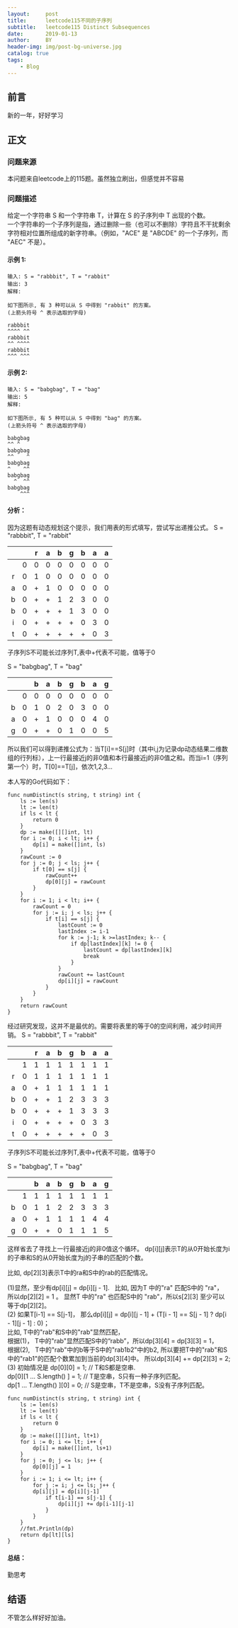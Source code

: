 ```yaml
---
layout:     post
title:      leetcode115不同的子序列
subtitle:   leetcode115 Distinct Subsequences
date:       2019-01-13
author:     BY
header-img: img/post-bg-universe.jpg
catalog: true
tags:
    - Blog
---
```



## 前言

新的一年，好好学习

## 正文

### 问题来源

本问题来自leetcode上的115题。虽然独立刷出，但感觉并不容易

### 问题描述

给定一个字符串 S 和一个字符串 T，计算在 S 的子序列中 T 出现的个数。  
一个字符串的一个子序列是指，通过删除一些（也可以不删除）字符且不干扰剩余字符相对位置所组成的新字符串。（例如，"ACE" 是 "ABCDE" 的一个子序列，而 "AEC" 不是）。  

#### 示例 1:
```
输入: S = "rabbbit", T = "rabbit"
输出: 3
解释:

如下图所示, 有 3 种可以从 S 中得到 "rabbit" 的方案。
(上箭头符号 ^ 表示选取的字母)

rabbbit
^^^^ ^^
rabbbit
^^ ^^^^
rabbbit
^^^ ^^^
``` 

#### 示例 2:
```
输入: S = "babgbag", T = "bag"
输出: 5
解释:

如下图所示, 有 5 种可以从 S 中得到 "bag" 的方案。 
(上箭头符号 ^ 表示选取的字母)

babgbag
^^ ^
babgbag
^^    ^
babgbag
^    ^^
babgbag
  ^  ^^
babgbag
    ^^^
``` 

#### 分析：
因为这题有动态规划这个提示，我们用表的形式填写，尝试写出递推公式。
S = "rabbbit", T = "rabbit"

|   |   | r | a | b | g | b | a | a |
| :--: | :--: |  :--: | :--: | :--: | :--: | :--: | :--: | :--: |
|   | 0 | 0 | 0 | 0 | 0 | 0 | 0 | 0 |
| r | 0 | 1 | 0 | 0 | 0 | 0 | 0 | 0 |
| a | 0 | + | 1 | 0 | 0 | 0 | 0 | 0 |
| b | 0 | + | + | 1 | 2 | 3 | 0 | 0 |
| b | 0 | + | + | + | 1 | 3 | 0 | 0 |
| i | 0 | + | + | + | + | 0 | 3 | 0 |
| t | 0 | + | + | + | + | + | 0 | 3 |

子序列S不可能长过序列T,表中+代表不可能，值等于0

S = "babgbag", T = "bag"

|   |   | b | a | b | g | b | a | g |
| :--: | :--: |  :--: | :--: | :--: | :--: | :--: | :--: | :--: |
|   | 0 | 0 | 0 | 0 | 0 | 0 | 0 | 0 |
| b | 0 | 1 | 0 | 2 | 0 | 3 | 0 | 0 |
| a | 0 | + | 1 | 0 | 0 | 0 | 4 | 0 |
| g | 0 | + | + | 0 | 1 | 0 | 0 | 5 |


所以我们可以得到递推公式为：当T[i]==S[j]时（其中i,j为记录dp动态结果二维数组的行列标），上一行最接近j的非0值和本行最接近j的非0值之和。而当i=1（序列第一个）时，T[0]==T[j]，依次1,2,3...  

本人写的Go代码如下： 
```
func numDistinct(s string, t string) int {
    ls := len(s)
    lt := len(t)
    if ls < lt {
        return 0
    }
    dp := make([][]int, lt)
    for i := 0; i < lt; i++ {
        dp[i] = make([]int, ls)
    } 
    rawCount := 0
    for j := 0; j < ls; j++ {
        if t[0] == s[j] {
            rawCount++
            dp[0][j] = rawCount
        }
    }
    for i := 1; i < lt; i++ {
        rawCount = 0
        for j := i; j < ls; j++ {
            if t[i] == s[j] {
                lastCount := 0
                lastIndex := i-1
                for k := j-1; k >=lastIndex; k-- {
                    if dp[lastIndex][k] != 0 {
                        lastCount = dp[lastIndex][k]
                        break
                    }
                }
                rawCount += lastCount
                dp[i][j] = rawCount
            }
        }
    }
    return rawCount
}
```
经过研究发现，这并不是最优的。需要将表里的等于0的空间利用，减少时间开销。
S = "rabbbit", T = "rabbit"

|   |   | r | a | b | g | b | a | a |
| :--: | :--: | :--: | :--: | :--: | :--: | :--: | :--: | :--: |
|   | 1 | 1 | 1 | 1 | 1 | 1 | 1 | 1 |
| r | 0 | 1 | 1 | 1 | 1 | 1 | 1 | 1 |
| a | 0 | + | 1 | 1 | 1 | 1 | 1 | 1 |
| b | 0 | + | + | 1 | 2 | 3 | 3 | 3 |
| b | 0 | + | + | + | 1 | 3 | 3 | 3 |
| i | 0 | + | + | + | + | 0 | 3 | 3 |
| t | 0 | + | + | + | + | + | 0 | 3 |

子序列S不可能长过序列T,表中+代表不可能，值等于0

S = "babgbag", T = "bag"

|   |   | b | a | b | g | b | a | g |
| :--: | :--: |  :--: | :--: | :--: | :--: | :--: | :--: | :--: |
|   | 1 | 1 | 1 | 1 | 1 | 1 | 1 | 1 |
| b | 0 | 1 | 1 | 2 | 2 | 3 | 3 | 3 |
| a | 0 | + | 1 | 1 | 1 | 1 | 4 | 4 |
| g | 0 | + | + | 0 | 1 | 1 | 1 | 5 |

这样省去了寻找上一行最接近j的非0值这个循环。
dp[i][j]表示T的从0开始长度为i的子串和S的从0开始长度为j的子串的匹配的个数。

比如, dp[2][3]表示T中的ra和S中的rab的匹配情况。

(1)显然，至少有dp[i][j] = dp[i][j - 1].   
比如, 因为T 中的"ra" 匹配S中的 "ra"， 所以dp[2][2] = 1 。 显然T 中的"ra" 也匹配S中的 "rab"，所以s[2][3] 至少可以等于dp[2][2]。  
(2) 如果T[i-1] == S[j-1]， 那么dp[i][j] = dp[i][j - 1] + (T[i - 1] == S[j - 1] ? dp[i - 1][j - 1] : 0)；  
比如, T中的"rab"和S中的"rab"显然匹配，  
根据(1)， T中的"rab"显然匹配S中的“rabb”，所以dp[3][4] = dp[3][3] = 1，  
根据(2),   T中的"rab"中的b等于S中的"rab1b2"中的b2, 所以要把T中的"rab"和S中的"rab1"的匹配个数累加到当前的dp[3][4]中。 所以dp[3][4] += dp[2][3] = 2;
(3) 初始情况是
dp[0][0] = 1; // T和S都是空串.  
dp[0][1 ... S.length() ] = 1; // T是空串，S只有一种子序列匹配。  
dp[1 ... T.length() ][0] = 0; // S是空串，T不是空串，S没有子序列匹配。  

```
func numDistinct(s string, t string) int {
    ls := len(s)
    lt := len(t)
    if ls < lt {
        return 0
    }
    dp := make([][]int, lt+1)
    for i := 0; i <= lt; i++ {
        dp[i] = make([]int, ls+1)
    } 
    for j := 0; j <= ls; j++ {
        dp[0][j] = 1
    }
    for i := 1; i <= lt; i++ {
        for j := i; j <= ls; j++ {
	    dp[i][j] = dp[i][j-1]
            if t[i-1] == s[j-1] {
                dp[i][j] += dp[i-1][j-1]
            }
        }
    }
    //fmt.Println(dp)
    return dp[lt][ls]
}
```

#### 总结：
勤思考

## 结语
不管怎么样好好加油。
